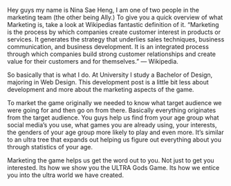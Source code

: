 Hey guys my name is Nina Sae Heng, I am one of two people in the marketing team (the other being Ally.) To give you a quick overview of what Marketing is, take a look at Wikipedias fantastic definition of it. <!-- more -->
“Marketing is the process by which companies create customer interest in products or services. It generates the strategy that underlies sales techniques, business communication, and business development.  It is an integrated process through which companies build strong customer relationships and create value for their customers and for themselves.”  — Wikipedia.

So basically that is what I do. At University I study a Bachelor of Design, majoring in Web Design. This development post is a little bit less about development and more about the marketing aspects of the game.

To market the game originally we needed to know what target audience we were going for and then go on from there. Basically everything originates from the target audience. You guys help us find from your age group what social media’s you use, what games you are already using, your interests, the genders of your age group more likely to play and even more. It’s similar to an ultra tree that expands out helping us figure out everything about you through statistics of your age.

Marketing the game helps us get the word out to you. Not just to get you interested. Its how we show you the ULTRA Gods Game. Its how we entice you into the ultra world we have created.